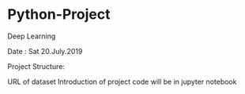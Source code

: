 # Python-Project
Deep Learning

Date : Sat 20.July.2019

Project Structure:

URL of dataset
Introduction of project
code will be in jupyter notebook


